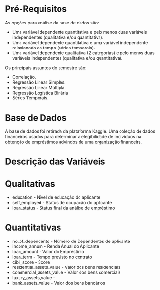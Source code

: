 # Pré-Requisitos

As opções para análise da base de dados são:
- Uma variável dependente quantitativa e pelo menos duas variáveis independentes (qualitativa e/ou quantitativa).
- Uma variável dependente quantitativa e uma variável independente relacionada ao tempo (séries temporais).
- Uma variável dependente qualitativa (2 categorias) e pelo menos duas variáveis independentes (qualitativa e/ou quantitativa).

Os principais assuntos do semestre são:
- Correlação.
- Regressão Linear Simples.
- Regressão Linear Múltipla.
- Regressão Logística Binária
- Séries Temporais.

# Base de Dados

A base de dados foi retirada da plataforma Kaggle.
Uma coleção de dados financeiros usados para determinar a elegibilidade de indivíduos na obtenção de empréstimos advindos de uma organização financeira.

# Descrição das Variáveis

# Qualitativas
- education - Nível de educação do aplicante
- self_employed - Status de ocupação do aplicante
- loan_status - Status final da análise de empréstimo

# Quantitativas
- no_of_dependents - Número de Dependentes de aplicante
- income_annum - Renda Anual do Aplicante
- loan_amount - Valor do Empréstimo
- loan_term - Tempo previsto no contrato
- cibil_score - Score
- residential_assets_value - Valor dos bens residenciais
- commercial_assets_value - Valor dos bens comerciais
- luxury_assets_value -
- bank_assets_value - Valor dos bens bancários
